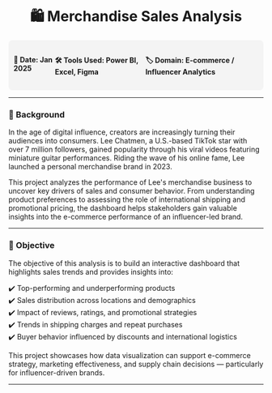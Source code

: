 <h1 align="center">🛍️ Merchandise Sales Analysis</h1>

<div style="display: flex; justify-content: space-between; padding: 10px; background-color: #f4f4f4; border-radius: 8px;">
    <h4>📅 Date: Jan 2025</h4>
    <h4>🛠️ Tools Used: Power BI, Excel, Figma</h4>
    <h4>🏷️ Domain: E-commerce / Influencer Analytics</h4>
</div>

---

### 📌 Background  

In the age of digital influence, creators are increasingly turning their audiences into consumers. Lee Chatmen, a U.S.-based TikTok star with over 7 million followers, gained popularity through his viral videos featuring miniature guitar performances. Riding the wave of his online fame, Lee launched a personal merchandise brand in 2023.

This project analyzes the performance of Lee's merchandise business to uncover key drivers of sales and consumer behavior. From understanding product preferences to assessing the role of international shipping and promotional pricing, the dashboard helps stakeholders gain valuable insights into the e-commerce performance of an influencer-led brand.

---

### 🎯 Objective  

The objective of this analysis is to build an interactive dashboard that highlights sales trends and provides insights into:

✔️ Top-performing and underperforming products  
✔️ Sales distribution across locations and demographics  
✔️ Impact of reviews, ratings, and promotional strategies  
✔️ Trends in shipping charges and repeat purchases  
✔️ Buyer behavior influenced by discounts and international logistics  

This project showcases how data visualization can support e-commerce strategy, marketing effectiveness, and supply chain decisions — particularly for influencer-driven brands.

---
